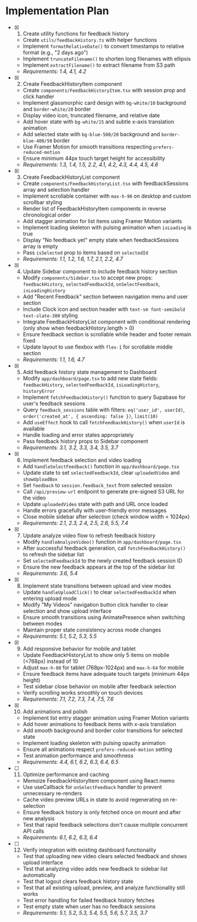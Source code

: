 # Implementation Plan

- [x] 1. Create utility functions for feedback history

  - Create `utils/feedbackHistory.ts` with helper functions
  - Implement `formatRelativeDate()` to convert timestamps to relative format (e.g., "2 days ago")
  - Implement `truncateFilename()` to shorten long filenames with ellipsis
  - Implement `extractFilename()` to extract filename from S3 path
  - _Requirements: 1.4, 4.1, 4.2_

- [x] 2. Create FeedbackHistoryItem component

  - Create `components/FeedbackHistoryItem.tsx` with session prop and click handler
  - Implement glassmorphic card design with `bg-white/10` background and `border-white/20` border
  - Display video icon, truncated filename, and relative date
  - Add hover state with `bg-white/15` and subtle x-axis translation animation
  - Add selected state with `bg-blue-500/20` background and `border-blue-400/50` border
  - Use Framer Motion for smooth transitions respecting `prefers-reduced-motion`
  - Ensure minimum 44px touch target height for accessibility
  - _Requirements: 1.3, 1.4, 1.5, 2.2, 4.1, 4.2, 4.3, 4.4, 4.5, 4.6_

- [x] 3. Create FeedbackHistoryList component

  - Create `components/FeedbackHistoryList.tsx` with feedbackSessions array and selection handler
  - Implement scrollable container with `max-h-96` on desktop and custom scrollbar styling
  - Render list of FeedbackHistoryItem components in reverse chronological order
  - Add stagger animation for list items using Framer Motion variants
  - Implement loading skeleton with pulsing animation when `isLoading` is true
  - Display "No feedback yet" empty state when feedbackSessions array is empty
  - Pass `isSelected` prop to items based on `selectedId`
  - _Requirements: 1.1, 1.2, 1.6, 1.7, 2.1, 2.2, 4.7_

- [x] 4. Update Sidebar component to include feedback history section

  - Modify `components/Sidebar.tsx` to accept new props: `feedbackHistory`, `selectedFeedbackId`, `onSelectFeedback`, `isLoadingHistory`
  - Add "Recent Feedback" section between navigation menu and user section
  - Include Clock icon and section header with `text-sm font-semibold text-slate-300` styling
  - Integrate FeedbackHistoryList component with conditional rendering (only show when feedbackHistory.length > 0)
  - Ensure feedback section is scrollable while header and footer remain fixed
  - Update layout to use flexbox with `flex-1` for scrollable middle section
  - _Requirements: 1.1, 1.6, 4.7_

- [x] 5. Add feedback history state management to Dashboard

  - Modify `app/dashboard/page.tsx` to add new state fields: `feedbackHistory`, `selectedFeedbackId`, `isLoadingHistory`, `historyError`
  - Implement `fetchFeedbackHistory()` function to query Supabase for user's feedback sessions
  - Query `feedback_sessions` table with filters: `eq('user_id', userId)`, `order('created_at', { ascending: false })`, `limit(10)`
  - Add `useEffect` hook to call `fetchFeedbackHistory()` when `userId` is available
  - Handle loading and error states appropriately
  - Pass feedback history props to Sidebar component
  - _Requirements: 3.1, 3.2, 3.3, 3.4, 3.5, 3.7_

- [x] 6. Implement feedback selection and video loading

  - Add `handleSelectFeedback()` function in `app/dashboard/page.tsx`
  - Update state to set `selectedFeedbackId`, clear `uploadedVideo` and `showUploadBox`
  - Set `feedback` to `session.feedback_text` from selected session
  - Call `/api/preview-url` endpoint to generate pre-signed S3 URL for the video
  - Update `uploadedVideo` state with path and URL once loaded
  - Handle errors gracefully with user-friendly error messages
  - Close mobile sidebar after selection (check window width < 1024px)
  - _Requirements: 2.1, 2.3, 2.4, 2.5, 2.6, 5.5, 7.4_

- [x] 7. Update analyze video flow to refresh feedback history

  - Modify `handleAnalyzeVideo()` function in `app/dashboard/page.tsx`
  - After successful feedback generation, call `fetchFeedbackHistory()` to refresh the sidebar list
  - Set `selectedFeedbackId` to the newly created feedback session ID
  - Ensure the new feedback appears at the top of the sidebar list
  - _Requirements: 3.6, 5.4_

- [x] 8. Implement state transitions between upload and view modes

  - Update `handleUploadClick()` to clear `selectedFeedbackId` when entering upload mode
  - Modify "My Videos" navigation button click handler to clear selection and show upload interface
  - Ensure smooth transitions using AnimatePresence when switching between modes
  - Maintain proper state consistency across mode changes
  - _Requirements: 5.1, 5.2, 5.3, 5.5_

- [x] 9. Add responsive behavior for mobile and tablet

  - Update FeedbackHistoryList to show only 5 items on mobile (<768px) instead of 10
  - Adjust `max-h-80` for tablet (768px-1024px) and `max-h-64` for mobile
  - Ensure feedback items have adequate touch targets (minimum 44px height)
  - Test sidebar close behavior on mobile after feedback selection
  - Verify scrolling works smoothly on touch devices
  - _Requirements: 7.1, 7.2, 7.3, 7.4, 7.5, 7.6_

- [x] 10. Add animations and polish

  - Implement list entry stagger animation using Framer Motion variants
  - Add hover animations to feedback items with x-axis translation
  - Add smooth background and border color transitions for selected state
  - Implement loading skeleton with pulsing opacity animation
  - Ensure all animations respect `prefers-reduced-motion` setting
  - Test animation performance and smoothness
  - _Requirements: 4.4, 6.1, 6.2, 6.3, 6.4, 6.5_

- [ ] 11. Optimize performance and caching

  - Memoize FeedbackHistoryItem component using React.memo
  - Use useCallback for `onSelectFeedback` handler to prevent unnecessary re-renders
  - Cache video preview URLs in state to avoid regenerating on re-selection
  - Ensure feedback history is only fetched once on mount and after new analysis
  - Test that rapid feedback selections don't cause multiple concurrent API calls
  - _Requirements: 6.1, 6.2, 6.3, 6.4_

- [ ] 12. Verify integration with existing dashboard functionality

  - Test that uploading new video clears selected feedback and shows upload interface
  - Test that analyzing video adds new feedback to sidebar list automatically
  - Test that logout clears feedback history state
  - Test that all existing upload, preview, and analyze functionality still works
  - Test error handling for failed feedback history fetches
  - Test empty state when user has no feedback sessions
  - _Requirements: 5.1, 5.2, 5.3, 5.4, 5.5, 5.6, 5.7, 3.5, 3.7_

